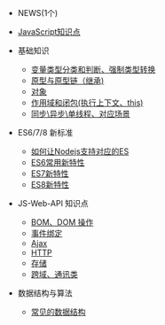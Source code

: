 <!-- docs/_sidebar.md -->

* NEWS(1个)<span class="new"></span>
* [JavaScript知识点](javascript/js-0.md)  
* 基础知识

	* [变量类型分类和判断、强制类型转换](javascript/js-1.md)    
	* [原型与原型链（继承)](javascript/js-2.md)
    * [对象](javascript/js-3.md)      
	* [作用域和闭包(执行上下文、this)](javascript/js-4.md) 
    * [同步\异步\单线程、对应场景](javascript/js-5.md)  
 
* ES6/7/8 新标准  
  * [如何让Nodejs支持对应的ES](javascript/js-6.md)  
  * [ES6常用新特性](javascript/js-7.md)  
  * [ES7新特性](javascript/js-8.md)  
  * [ES8新特性](javascript/js-9.md)  
  
* JS-Web-API 知识点
  * [BOM、DOM 操作](javascript/js-10.md)  
  * [事件绑定](javascript/js-11.md)  
  * [Ajax](javascript/js-12.md) 
  * [HTTP](javascript/js-13.md) 
  * [存储](javascript/js-14.md)  
  * [跨域、通讯类](javascript/js-15.md)  
  
* 数据结构与算法
  * [常见的数据结构](javascript/js-16.md)  




